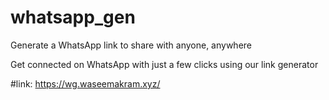 # whatsapp_gen

Generate a WhatsApp link to share with anyone, anywhere

Get connected on WhatsApp with just a few clicks using our link generator

#link: https://wg.waseemakram.xyz/
